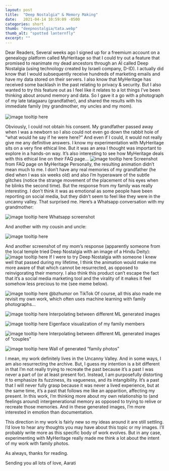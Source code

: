 ```yaml
---
layout: post
title:  "Deep Nostalgia™ & Memory Making"
date:   2021-04-14 10:59:09 -0500
categories: short
thumb: "deepnostalgia/tata.webp"
thumb_alt: "spotted lanternfly"
excerpt: ""
---
```

Dear Readers,
Several weeks ago I signed up for a freemium account on a genealogy platform called MyHeritage so that I could try out a feature that promised to reanimate my dead ancestors through an AI called Deep Nostalgia (using technology created by Israeli company, D-ID). I actually did know that I would subsequently receive hundreds of marketing emails and have my data stored on their servers. I also know that MyHeritage has received some backlash in the past relating to privacy & security. But I also wanted to try this feature out as I feel like it relates to a lot things I’ve been thinking about around memory and data. So I gave it a go with a photograph of my late tatagaaru (grandfather), and shared the results with his immediate family (my grandmother, my uncles and my mom).<br><br>
![image tooltip here](/fieldnotes/assets/images/deepnostalgia/tata.webp)

Obviously, I could not obtain his consent. My grandfather passed away when I was a newborn so I also could not even go down the rabbit hole of “what would he say if he were here?” And even if I could, it would not really give me any definitive answers. I know my experimentation with MyHeritage sits on a very fine ethical line. But it was an area I thought was important to explore in a hands-on way. It’s also interesting to see how MyHeritage deals with this ethical line on their FAQ page…
![image tooltip here](/fieldnotes/assets/images/deepnostalgia/1.webp)
<span>Screenshot from FAQ page on MyHeritage</span>
Personally, the resulting animation didn’t mean much to me. I don’t have any real memories of my grandfather (he died when I was six weeks old) and also I’m hyperaware of the subtle glitches (notice the strange movement of the placement of his eyes when he blinks the second time). But the response from my family was really interesting. I don’t think it was as emotional as some people have been reporting on social media, but they didn’t seem to feel like they were in the uncanny valley. That surprised me. Here’s a Whatsapp conversation with my grandmother:

![image tooltip here](/fieldnotes/assets/images/deepnostalgia/2.webp)
<span>Whatsapp screenshot</span>


And another with my cousin and uncle:

![image tooltip here](/fieldnotes/assets/images/deepnostalgia/3.webp)

And another screenshot of my mom’s response (apparently someone from the local temple tried Deep Nostalgia with an image of a Hindu Deity):
![image tooltip here](/fieldnotes/assets/images/deepnostalgia/4.webp)
If I were to try Deep Nostalgia with someone I knew well that passed during my lifetime, I think the animation would make me more aware of that which cannot be resurrected, as opposed to reinvigorating their memory. I also think this product can’t escape the fact that it’s a social media marketing tool and the virality of it makes it feel somehow less precious to me (see meme below).

![image tooltip here](/fieldnotes/assets/images/deepnostalgia/5.webp)
<span>@bzhumor on TikTok</span>
Of course, all this also made me revisit my own work, which often uses machine learning with family photographs…


![image tooltip here](/fieldnotes/assets/images/deepnostalgia/6.webp)
<span>Interpolating between different ML generated images</span>

![image tooltip here](/fieldnotes/assets/images/deepnostalgia/7.webp)
<span>Eigenface visualization of my family members</span>

![image tooltip here](/fieldnotes/assets/images/deepnostalgia/8.webp)
<span>Interpolating between different ML generated images of “couples”</span>

![image tooltip here](/fieldnotes/assets/images/deepnostalgia/9.webp)
<span>Wall of generated “family photos”</span>

I mean, my work definitely lives in the Uncanny Valley. And in some ways, I am also resurrecting the archive. But, I guess my intention is a bit different in that I’m not really trying to recreate the past because it’s a past I was never a part of (or at least present for). Instead, I am purposefully distorting it to emphasize its fuzziness, its vagueness, and its intangibility. It’s a past that I will never fully grasp because it was never a lived experience, but at the same time, it’s a past that follows me like an apparition, affecting my present. In this work, I’m thinking more about my own relationship to (and feelings around) intergenerational memory as opposed to trying to relive or recreate those memories. And in these generated images, I’m more interested in emotion than documentation.

This direction in my work is fairly new so my ideas around it are still settling. I’d love to hear any thoughts you may have about this topic or my images. I’ll probably write more as this specific body of work evolves. But in any case, experimenting with MyHeritage really made me think a lot about the intent of my work with family photos.

As always, thanks for reading.

Sending you all lots of love,
Aarati
